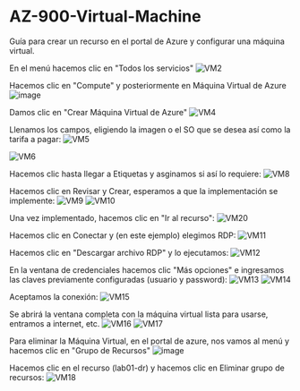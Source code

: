 # AZ-900-Virtual-Machine
Guía para crear un recurso en el portal de Azure y configurar una máquina virtual.

En el menú hacemos clic en "Todos los servicios"
![VM2](https://user-images.githubusercontent.com/106035353/174952710-c4ca367f-9229-4406-8ccb-ac1ad4796221.png)


Hacemos clic en "Compute" y posteriormente en Máquina Virtual de Azure
![image](https://user-images.githubusercontent.com/106035353/174952842-46ef4a3a-dc14-46f9-be68-31b408a08486.png)


Damos clic en "Crear Máquina Virtual de Azure"
![VM4](https://user-images.githubusercontent.com/106035353/175203235-e703ac55-8bb4-4af5-ba0e-a27041445a7c.png)


Llenamos los campos, eligiendo la imagen o el SO que se desea así como la tarifa a pagar:
![VM5](https://user-images.githubusercontent.com/106035353/175203438-5e16a940-a73b-4a26-8255-241661815fc9.png)

![VM6](https://user-images.githubusercontent.com/106035353/175203447-2a6add3a-e354-48f4-b49a-318f275be917.png)


Hacemos clic hasta llegar a Etiquetas y asginamos si así lo requiere:
![VM8](https://user-images.githubusercontent.com/106035353/175204841-0c31e5e2-1d9e-4089-94ad-bda4cf0c650e.png)


Hacemos clic en Revisar y Crear, esperamos a que la implementación se implemente:
![VM9](https://user-images.githubusercontent.com/106035353/175204891-f540f5a3-e0e3-42d6-93ca-c223bd334312.png)
![VM10](https://user-images.githubusercontent.com/106035353/175204906-77a1aec7-cff0-4e74-a544-34c16b03be64.png)


Una vez implementado, hacemos clic en "Ir al recurso":
![VM20](https://user-images.githubusercontent.com/106035353/175204990-659b4fcb-060c-4a47-9f21-38c302c4d3f8.png)


Hacemos clic en Conectar y (en este ejemplo) elegimos RDP:
![VM11](https://user-images.githubusercontent.com/106035353/175205168-5f3bcfc7-b04e-455c-a1be-6d9b7dd9b619.png)


Hacemos clic en "Descargar archivo RDP" y lo ejecutamos:
![VM12](https://user-images.githubusercontent.com/106035353/175205204-e33e9e25-7a63-4e8c-9ad5-2f017a617bd8.png)


En la ventana de credenciales hacemos clic "Más opciones" e ingresamos las claves previamente configuradas (usuario y password):
![VM13](https://user-images.githubusercontent.com/106035353/175205315-fb788d1c-be2e-494a-a184-80c83cd107e7.png)
![VM14](https://user-images.githubusercontent.com/106035353/175205322-15ca5dfb-5b55-43aa-987c-693f8910ec91.png)


Aceptamos la conexión:
![VM15](https://user-images.githubusercontent.com/106035353/175205471-a265d215-3149-4725-86ca-4bbd41f8a5da.png)


Se abrirá la ventana completa con la máquina virtual lista para usarse, entramos a internet, etc.
![VM16](https://user-images.githubusercontent.com/106035353/175205510-56a89760-d930-4990-963b-2c041114de36.png)
![VM17](https://user-images.githubusercontent.com/106035353/175205522-20d82262-4ae0-4f88-bae0-e87b6805742b.png)

Para eliminar la Máquina Virtual, en el portal de azure, nos vamos al menú y hacemos clic en "Grupo de Recursos"
![image](https://user-images.githubusercontent.com/106035353/175205771-01520a7f-bea9-4a3b-a7d1-dd4816332913.png)

Hacemos clic en el recurso (lab01-dr) y hacemos clic en Eliminar grupo de recursos:
![VM18](https://user-images.githubusercontent.com/106035353/175205897-b143dd09-9cd9-4a24-b2f5-065ed1ea1208.png)

